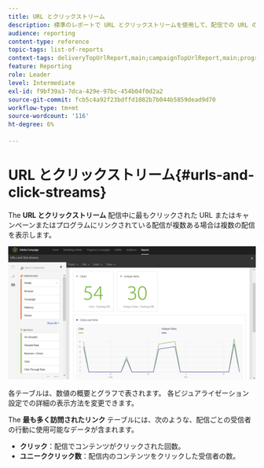 ```yaml
---
title: URL とクリックストリーム
description: 標準のレポートで URL とクリックストリームを使用して、配信での URL の成功について学びます。
audience: reporting
content-type: reference
topic-tags: list-of-reports
context-tags: deliveryTopUrlReport,main;campaignTopUrlReport,main;programTopUrlReport,main
feature: Reporting
role: Leader
level: Intermediate
exl-id: f9bf39a3-7dca-429e-97bc-454b04f0d2a2
source-git-commit: fcb5c4a92f23bdffd1082b7b044b5859dead9d70
workflow-type: tm+mt
source-wordcount: '116'
ht-degree: 6%

---
```


# URL とクリックストリーム{#urls-and-click-streams}

The **URL とクリックストリーム** 配信中に最もクリックされた URL またはキャンペーンまたはプログラムにリンクされている配信が複数ある場合は複数の配信を表示します。

![](assets/delivery_reports_8.png)

各テーブルは、数値の概要とグラフで表されます。 各ビジュアライゼーション設定での詳細の表示方法を変更できます。

The **最も多く訪問されたリンク** テーブルには、次のような、配信ごとの受信者の行動に使用可能なデータが含まれます。

* **クリック**：配信でコンテンツがクリックされた回数。
* **ユニーククリック数**：配信内のコンテンツをクリックした受信者の数。
